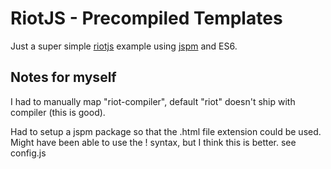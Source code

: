 # RiotJS - Precompiled Templates

Just a super simple [riotjs](http://riotjs.com/) example using [jspm](http://jspm.io) and ES6.

## Notes for myself

I had to manually map "riot-compiler", default "riot" doesn't ship with compiler (this is good).

Had to setup a jspm package so that the .html file extension could be used. Might have been able to use the ! syntax, but I think this is better.
see config.js